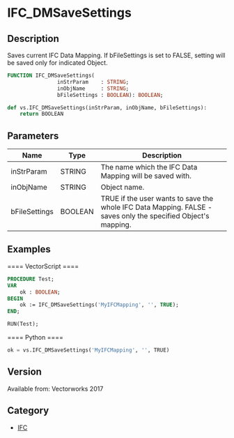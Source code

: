 # IFC_DMSaveSettings

## Description
Saves current IFC Data Mapping. If bFileSettings is set to FALSE, setting will be saved only for indicated Object.

```pascal
FUNCTION IFC_DMSaveSettings(
				inStrParam    : STRING;
				inObjName     : STRING;
				bFileSettings : BOOLEAN): BOOLEAN;
```

```python
def vs.IFC_DMSaveSettings(inStrParam, inObjName, bFileSettings):
    return BOOLEAN
```

## Parameters
|Name|Type|Description|
|---|---|---|
|inStrParam|STRING|The name which the IFC Data Mapping will be saved with.|
|inObjName|STRING|Object name.|
|bFileSettings|BOOLEAN|TRUE if the user wants to save the whole IFC Data Mapping. FALSE - saves only the specified Object's mapping.|

## Examples
==== VectorScript ====
```pascal
PROCEDURE Test;
VAR
	ok : BOOLEAN;
BEGIN
	ok := IFC_DMSaveSettings('MyIFCMapping', '', TRUE);
END;

RUN(Test);
```
==== Python ====
```python
ok = vs.IFC_DMSaveSettings('MyIFCMapping', '', TRUE)
```

## Version
Available from: Vectorworks 2017

## Category
* [IFC](../Categories/IFC.md)
